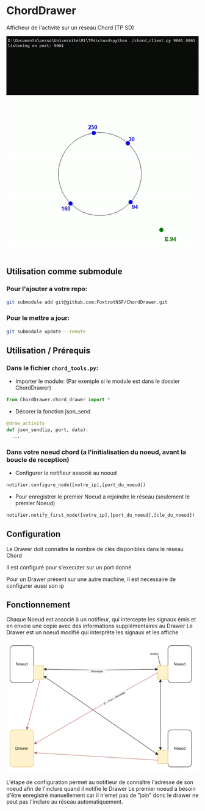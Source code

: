 # ChordDrawer
Afficheur de l'activité sur un réseau Chord (TP SD)

![](gallery/commands.gif)
![](gallery/graphe.gif)

## Utilisation comme submodule

### Pour l'ajouter a votre repo:

```bash
git submodule add git@github.com:FoxtrotNSF/ChordDrawer.git
```

### Pour le mettre a jour:

```bash
git submodule update --remote
```

## Utilisation / Prérequis
### Dans le fichier `chord_tools.py`:
  - Importer le module: (Par exemple si le module est dans le dossier ChordDrawer)
  ```python
  from ChordDrawer.chord_drawer import *
  ```
  - Décorer la fonction json_send
  ```python
  @draw_activity
  def json_send(ip, port, data):
    ...
  ```
### Dans votre noeud chord (a l'initialisation du noeud, avant la boucle de reception)
  - Configurer le notifieur associé au noeud
  ```python
  notifier.configure_node([votre_ip],[port_du_noeud])
  ```
  - Pour enregistrer le premier Noeud a rejoindre le réseau (seulement le premier Noeud)
  ```python
  notifier.notify_first_node([votre_ip],[port_du_noeud],[cle_du_noeud])
  ```
  
## Configuration
  Le Drawer doit connaître le nombre de clés disponibles dans le réseau Chord
  
  Il est configuré pour s'executer sur un port donné
  
  Pour un Drawer présent sur une autre machine, il est necessaire de configurer aussi son ip
  
## Fonctionnement
Chaque Noeud est associé à un notifieur, qui intercepte les signaux émis et en envoie une copie avec des informations supplémentaires au Drawer
Le Drawer est un noeud modifié qui interprète les signaux et les affiche

![](gallery/lediagramme.png)

L'étape de configuration permet au notifieur de connaître l'adresse de son noeud afin de l'inclure quand il notifie le Drawer
Le premier noeud a besoin d'être enregistré manuellement car il n'emet pas de "join" donc le drawer ne peut pas l'inclure au réseau automatiquement.

